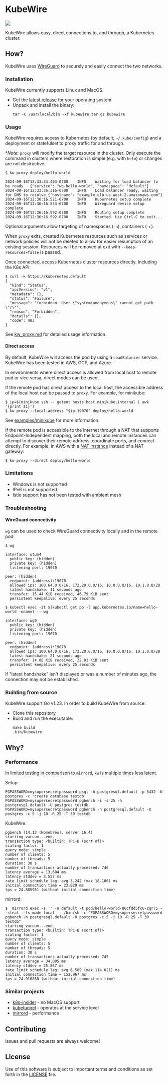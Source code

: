 # KubeWire

[![](https://github.com/steved/kubewire/actions/workflows/main.yml/badge.svg)](https://github.com/steved/kubewire/actions)

KubeWire allows easy, direct connections to, and through, a Kubernetes cluster.

## How?

KubeWire uses [WireGuard](https://www.wireguard.com/) to securely and easily connect the two networks.

### Installation

KubeWire currently supports Linux and MacOS.

* Get the [latest release](https://github.com/steved/kubewire/releases/latest) for your operating system
* Unpack and install the binary:
  ```
  tar -C /usr/local/bin -xf kubewire.tar.gz kubewire
  ```
  
### Usage

KubeWire requires access to Kubernetes (by default; `~/.kube/config`) and a deployment or statefulset to proxy traffic for and through. 

**Note*: `proxy` will modify the target resource in the cluster. Only execute the command in clusters where restoration is simple (e.g. with `helm`) or changes are not destructive.

```
$ kw proxy deploy/hello-world

2024-09-16T12:33:33.403-0700	INFO	Waiting for load balancer to be ready	{"service": "wg-hello-world", "namespace": "default"}
2024-09-16T12:33:36.316-0700	INFO	Load balancer ready, waiting for DNS to resolve	{"hostname": "example.elb.us-west-2.amazonaws.com"}
2024-09-16T12:36:16.521-0700	INFO	Kubernetes setup complete
2024-09-16T12:36:16.553-0700	INFO	Wireguard device setup complete
2024-09-16T12:36:16.592-0700	INFO	Routing setup complete
2024-09-16T12:36:16.592-0700	INFO	Started. Use Ctrl-C to exit...
```

Optional arguments allow targeting of namespaces (`-n`), containers (`-c`).

When `proxy` exits, created Kubernetes resources such as services or network policies will not be deleted to allow for easier resumption of an existing session.
Resources will be removed at exit with `--keep-resources=false` is passed.

Once connected, access Kubernetes cluster resources directly. Including the K8s API:
```
$ curl -k https://kubernetes.default
{
  "kind": "Status",
  "apiVersion": "v1",
  "metadata": {},
  "status": "Failure",
  "message": "forbidden: User \"system:anonymous\" cannot get path \"/\"",
  "reason": "Forbidden",
  "details": {},
  "code": 403
}
```

See [kw_proxy.md](./docs/kw_proxy.md) for detailed usage information.

#### Direct access

By default, KubeWire will access the pod by using a `LoadBalancer` service. KubeWire has been tested in AWS, GCP, and Azure.

In environments where direct access is allowed from local host to remote pod or vice versa, direct modes can be used.

If the remote pod has direct access to the local host, the accessible address of the local host can be passed to `proxy`.
For example, for minikube:
```
$ ip=$(minikube ssh -- getent hosts host.minikube.internal | awk '{print $1}')
$ kw proxy --local-address "$ip:19070" deploy/hello-world
```

See [examples/minikube](./examples/minikube/README.md) for more information.

If the remote pod is accessible to the internet through a NAT that supports Endpoint-Independent mapping, both the local and remote instances can attempt to discover their remote address, coordinate ports, and connect directly.
For example, in AWS with a [NAT instance](https://fck-nat.dev) instead of a NAT gateway:
```
$ kw proxy --direct deploy/hello-world
```

### Limitations

* Windows is not supported
* IPv6 is not supported
* Istio support has not been tested with ambient mesh 

### Troubleshooting

#### WireGuard connectivity

`wg` can be used to check WireGuard connectivity locally and in the remote pod:
```
$ wg

interface: utun4
  public key: (hidden)
  private key: (hidden)
  listening port: 19070

peer: (hidden)
  endpoint: (address):19070
  allowed ips: 100.64.0.0/16, 172.20.0.0/16, 10.0.0.0/16, 10.1.0.0/28
  latest handshake: 11 seconds ago
  transfer: 15.44 KiB received, 46.79 KiB sent
  persistent keepalive: every 25 seconds
  
$ kubectl exec -it $(kubectl get po -l app.kubernetes.io/name=hello-world -oname) -- wg

interface: wg0
  public key: (hidden)
  private key: (hidden)
  listening port: 19070

peer: (hidden)
  endpoint: (address):19070
  allowed ips: 100.64.0.0/16, 172.20.0.0/16, 10.0.0.0/16, 10.1.0.0/28
  latest handshake: 21 seconds ago
  transfer: 14.08 KiB received, 22.81 KiB sent
  persistent keepalive: every 25 seconds
```

If "latest handshake" isn't displayed or was a number of minutes ago, the connection may not be established.

### Building from source

KubeWire support Go v1.23. In order to build KubeWire from source:

* Clone this repository
* Build and run the executable:
  ```
  make build
  .bin/kubewire
  ```

## Why?

### Performance

In limited testing in comparison to `mirrord`, `kw` is multiple times less latent.

Setup:
```
PGPASSWORD=mysupersecretpassword psql -h postgresql.default -p 5432 -U postgres -c 'create database testdb'
PGPASSWORD=mysupersecretpassword pgbench -i -s 25 -h postgresql.default -U postgres testdb
PGPASSWORD=mysupersecretpassword pgbench -h postgresql.default -U postgres -c 5 -j 10 -R 25 -T 30 testdb
```

KubeWire:
```
pgbench (14.13 (Homebrew), server 16.4)
starting vacuum...end.
transaction type: <builtin: TPC-B (sort of)>
scaling factor: 1
query mode: simple
number of clients: 5
number of threads: 5
duration: 30 s
number of transactions actually processed: 746
latency average = 13.604 ms
latency stddev = 3.557 ms
rate limit schedule lag: avg 3.242 (max 18.100) ms
initial connection time = 23.029 ms
tps = 24.885951 (without initial connection time)
```

mirrord:
```
$  mirrord exec -s '' -n default -t pod/hello-world-86cfdd5fc6-zqr75 --steal --fs-mode local -- /bin/sh -c "PGPASSWORD=mysupersecretpassword pgbench -h postgresql.default -U postgres -c 5 -j 10 -R 25 -T 30 testdb"
starting vacuum...end.
transaction type: <builtin: TPC-B (sort of)>
scaling factor: 1
query mode: simple
number of clients: 5
number of threads: 5
duration: 30 s
number of transactions actually processed: 745
latency average = 34.005 ms
latency stddev = 25.867 ms
rate limit schedule lag: avg 6.589 (max 114.021) ms
initial connection time = 152.967 ms
tps = 24.910868 (without initial connection time)
```

### Similar projects

* [k8s-insider](https://github.com/TrueGoric/k8s-insider) - no MacOS support
* [kubetunnel](https://github.com/we-dcode/kubetunnel) - operates at the service level
* [mirrord](https://github.com/metalbear-co/mirrord/) - performance

## Contributing

Issues and pull requests are always welcome!

## License

Use of this software is subject to important terms and conditions as set forth in the [LICENSE](./LICENSE) file.
